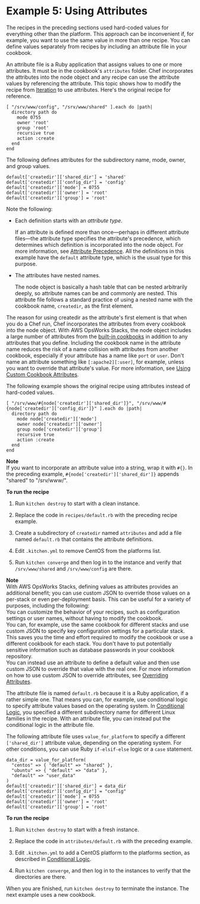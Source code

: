 # Example 5: Using Attributes<a name="cookbooks-101-basics-attributes"></a>

The recipes in the preceding sections used hard\-coded values for everything other than the platform\. This approach can be inconvenient if, for example, you want to use the same value in more than one recipe\. You can define values separately from recipes by including an attribute file in your cookbook\.

An attribute file is a Ruby application that assigns values to one or more attributes\. It must be in the cookbook's `attributes` folder\. Chef incorporates the attributes into the node object and any recipe can use the attribute values by referencing the attribute\. This topic shows how to modify the recipe from [Iteration](cookbooks-101-basics-ruby.md#cookbooks-101-basics-ruby-iteration) to use attributes\. Here's the original recipe for reference\.

```
[ "/srv/www/config", "/srv/www/shared" ].each do |path|
  directory path do
    mode 0755
    owner 'root'
    group 'root'
    recursive true
    action :create
  end
end
```

The following defines attributes for the subdirectory name, mode, owner, and group values\.

```
default['createdir']['shared_dir'] = 'shared'
default['createdir']['config_dir'] = 'config'
default['createdir']['mode'] = 0755
default['createdir']['owner'] = 'root'
default['createdir']['group'] = 'root'
```

Note the following:

+ Each definition starts with an *attribute type*\.

  If an attribute is defined more than once—perhaps in different attribute files—the attribute type specifies the attribute's precedence, which determines which definition is incorporated into the node object\. For more information, see [Attribute Precedence](workingcookbook-attributes-precedence.md)\. All the definitions in this example have the `default` attribute type, which is the usual type for this purpose\.

+ The attributes have nested names\.

  The node object is basically a hash table that can be nested arbitrarily deeply, so attribute names can be and commonly are nested\. This attribute file follows a standard practice of using a nested name with the cookbook name, `createdir`, as the first element\.

The reason for using createdir as the attribute's first element is that when you do a Chef run, Chef incorporates the attributes from every cookbook into the node object\. With AWS OpsWorks Stacks, the node object includes a large number of attributes from the [built\-in cookbooks](https://github.com/aws/opsworks-cookbooks) in addition to any attributes that you define\. Including the cookbook name in the attribute name reduces the risk of a name collision with attributes from another cookbook, especially if your attribute has a name like `port` or `user`\. Don't name an attribute something like `[:apache2][:user]`, for example, unless you want to override that attribute's value\. For more information, see [Using Custom Cookbook Attributes](workingcookbook-cookbook-attributes.md)\.

The following example shows the original recipe using attributes instead of hard\-coded values\.

```
[ "/srv/www/#{node['createdir']['shared_dir']}", "/srv/www/#{node['createdir']['config_dir']}" ].each do |path|
  directory path do
    mode node['createdir']['mode']
    owner node['createdir']['owner']
    group node['createdir']['group']
    recursive true
    action :create
  end
end
```

**Note**  
If you want to incorporate an attribute value into a string, wrap it with `#{}`\. In the preceding example, `#{node['createdir']['shared_dir']}` appends "shared" to "/srv/www/"\.

**To run the recipe**

1. Run `kitchen destroy` to start with a clean instance\.

1. Replace the code in `recipes/default.rb` with the preceding recipe example\.

1. Create a subdirectory of `createdir` named `attributes` and add a file named `default.rb` that contains the attribute definitions\.

1. Edit `.kitchen.yml` to remove CentOS from the platforms list\.

1. Run `kitchen converge` and then log in to the instance and verify that `/srv/www/shared` and `/srv/www/config` are there\.

**Note**  
With AWS OpsWorks Stacks, defining values as attributes provides an additional benefit; you can use custom JSON to override those values on a per\-stack or even per\-deployment basis\. This can be useful for a variety of purposes, including the following:  
You can customize the behavior of your recipes, such as configuration settings or user names, without having to modify the cookbook\.  
You can, for example, use the same cookbook for different stacks and use custom JSON to specify key configuration settings for a particular stack\. This saves you the time and effort required to modify the cookbook or use a different cookbook for each stack\.
You don't have to put potentially sensitive information such as database passwords in your cookbook repository\.  
You can instead use an attribute to define a default value and then use custom JSON to override that value with the real one\.
For more information on how to use custom JSON to override attributes, see [Overriding Attributes](workingcookbook-attributes.md)\.

The attribute file is named `default.rb` because it is a Ruby application, if a rather simple one\. That means you can, for example, use conditional logic to specify attribute values based on the operating system\. In [Conditional Logic](cookbooks-101-basics-ruby.md#cookbooks-101-basics-ruby-conditional), you specified a different subdirectory name for different Linux families in the recipe\. With an attribute file, you can instead put the conditional logic in the attribute file\.

The following attribute file uses `value_for_platform` to specify a different `['shared_dir']` attribute value, depending on the operating system\. For other conditions, you can use Ruby `if-elsif-else` logic or a `case` statement\.

```
data_dir = value_for_platform(
  "centos" => { "default" => "shared" },
  "ubuntu" => { "default" => "data" },
  "default" => "user_data"
)
default['createdir']['shared_dir'] = data_dir
default['createdir']['config_dir'] = "config"
default['createdir']['mode'] = 0755
default['createdir']['owner'] = 'root'
default['createdir']['group'] = 'root'
```

**To run the recipe**

1. Run `kitchen destroy` to start with a fresh instance\.

1. Replace the code in `attributes/default.rb` with the preceding example\.

1. Edit `.kitchen.yml` to add a CentOS platform to the platforms section, as described in [Conditional Logic](cookbooks-101-basics-ruby.md#cookbooks-101-basics-ruby-conditional)\.

1. Run `kitchen converge`, and then log in to the instances to verify that the directories are there\.

When you are finished, run `kitchen destroy` to terminate the instance\. The next example uses a new cookbook\.